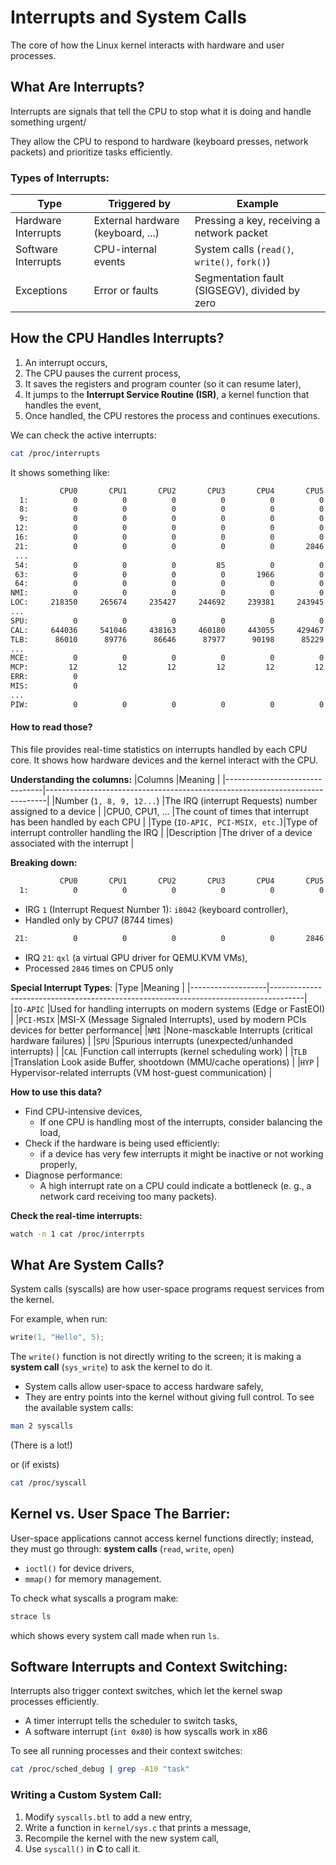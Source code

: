 # Interrupts and System Calls
The core of how the Linux kernel interacts with hardware and user processes.

## What Are Interrupts?
Interrupts are signals that tell the CPU to stop what it is doing and handle something urgent/

They allow the CPU to respond to hardware (keyboard presses, network packets) and prioritize tasks efficiently.

### Types of Interrupts:
|Type                |Triggered by                    | Example                                     |
|--------------------|--------------------------------|---------------------------------------------|
|Hardware Interrupts |External hardware (keyboard, ...)|Pressing a key, receiving a network packet   |
|Software Interrupts |CPU-internal events             |System calls (`read()`, `write()`, `fork()`) |
|Exceptions          |Error or faults                 |Segmentation fault (SIGSEGV), divided by zero|

## How the CPU Handles Interrupts?
1. An interrupt occurs,
2. The CPU pauses the current process,
3. It saves the registers and program counter (so it can resume later),
4. It jumps to the **Interrupt Service Routine (ISR)**, a kernel function that handles the event,
5. Once handled, the CPU restores the process and continues executions.

We can check the active interrupts:
```bash
cat /proc/interrupts
```
It shows something like:
```bash
           CPU0       CPU1       CPU2       CPU3       CPU4       CPU5       CPU6       CPU7       
  1:          0          0          0          0          0          0          0       8744   IO-APIC   1-edge      i8042
  8:          0          0          0          0          0          0          0          0   IO-APIC   8-edge      rtc0
  9:          0          0          0          0          0          0          0          0   IO-APIC   9-fasteoi   acpi
 12:          0          0          0          0          0          0        144          0   IO-APIC  12-edge      i8042
 16:          0          0          0          0          0          0          0          0   IO-APIC  16-fasteoi   i801_smbus
 21:          0          0          0          0          0       2846          0          0   IO-APIC  21-fasteoi   qxl
 ...
 54:          0          0          0         85          0          0          0          0  PCI-MSIX-0000:02:00.0   0-edge      xhci_hcd
 63:          0          0          0          0       1966          0          0          0  PCI-MSI-0000:00:1f.2   0-edge      ahci[0000:00:1f.2]
 64:          0          0          0          0          0          0          0        562  PCI-MSI-0000:00:1b.0   0-edge      snd_hda_intel:card0
NMI:          0          0          0          0          0          0          0          0   Non-maskable interrupts
LOC:     218350     265674     235427     244692     239381     243945     222000     232790   Local timer interrupts
...
SPU:          0          0          0          0          0          0          0          0   Spurious interrupts
CAL:     644036     541046     438163     460180     443055     429467     426495     428718   Function call interrupts
TLB:      86010      89776      86646      87977      90198      85229      89249      89287   TLB shootdowns
...
MCE:          0          0          0          0          0          0          0          0   Machine check exceptions
MCP:         12         12         12         12         12         12         12         12   Machine check polls
ERR:          0
MIS:          0
...
PIW:          0          0          0          0          0          0          0          0   Posted-interrupt wakeup event
 ```
#### How to read those?
This file provides real-time statistics on interrupts handled by each CPU core. It shows how hardware devices and the kernel interact with the CPU.

**Understanding the columns:**
|Columns                         |Meaning                                                                       |
|--------------------------------|------------------------------------------------------------------------------|
|Number (`1, 8, 9, 12...`)       |The IRQ (interrupt Requests) number assigned to a device                       |
|CPU0, CPU1, ...                 |The count of times that interrupt has been handled by each CPU                 |
|Type (`IO-APIC, PCI-MSIX, etc.`)|Type of interrupt controller handling the IRQ                                |
|Description                     |The driver of a device associated with the interrupt                           |

**Breaking down:**
```bash
           CPU0       CPU1       CPU2       CPU3       CPU4       CPU5       CPU6       CPU7       
  1:          0          0          0          0          0          0          0       8744   IO-APIC   1-edge      i8042
```
* IRG `1` (Interrupt Request Number 1): `i8042` (keyboard controller),
* Handled only by CPU7 (8744 times)
```bash
 21:          0          0          0          0          0       2846          0          0   IO-APIC  21-fasteoi   qxl
```
* IRQ `21`: `qxl` (a virtual GPU driver for QEMU.KVM VMs),
* Processed `2846` times on CPU5 only

**Special Interrupt Types**:
|Type               |Meaning                                                                               |
|-------------------|--------------------------------------------------------------------------------------|
|`IO-APIC`          |Used for handling interrupts on modern systems (Edge or FastEOI)                      |
|`PCI-MSIX`         |MSI-X (Message Signaled Interrupts), used by modern PCIs devices for better performance|
|`NMI`              |None-masckable Interrupts (critical hardware failures)                               |
|`SPU`              |Spurious interrupts (unexpected/unhanded interrupts)                                   |
|`CAL`              |Function call interrupts (kernel scheduling work)                                      |
|`TLB`              |Translation Look aside Buffer, shootdown (MMU/cache operations)                        |
|`HYP`              | Hypervisor-related interrupts (VM host-guest communication)                          |

**How to use this data?**
- Find CPU-intensive devices,
    * If one CPU is handling most of the interrupts, consider balancing the load,
- Check if the hardware is being used efficiently:
    * if a device has very few interrupts it might be inactive or not working properly,
- Diagnose performance:
    * A high interrupt rate on a CPU could indicate a bottleneck (e. g., a network card receiving too many packets).


**Check the real-time interrupts:**
```bash
watch -n 1 cat /proc/interrpts
```

## What Are System Calls?
System calls (syscalls) are how user-space programs request services from the kernel.

For example, when run:
```c
write(1, "Hello", 5);
```
The `write()` function is not directly writing to the screen; it is making a **system call** (`sys_write`) to ask the kernel to do it.
* System calls allow user-space to access hardware safely,
* They are entry points into the kernel without giving full control.
To see the available system calls:
```bash
man 2 syscalls
```
(There is a lot!)

or (if exists)
```bash
cat /proc/syscall
```

## Kernel vs. User Space The Barrier:
User-space applications cannot access kernel functions directly; instead, they must go through: **system calls** (`read`, `write`, `open`)
- `ioctl()` for device drivers,
- `mmap()` for memory management.

To check what syscalls a program make:
```bash
strace ls
```
which shows every system call made when run `ls`.

## Software Interrupts and Context Switching:
Interrupts also trigger context switches, which let the kernel swap processes efficiently.
- A timer interrupt tells the scheduler to switch tasks, 
- A software interrupt (`int 0x80`) is how syscalls work in x86

To see all running processes and their context switches:
```bash
cat /proc/sched_debug | grep -A10 "task"
```
### Writing a Custom System Call:
1. Modify `syscalls.btl` to add a new entry,
2. Write a function in `kernel/sys.c` that prints a message,
3. Recompile the kernel with the new system call,
4. Use `syscall()` in **C** to call it.
